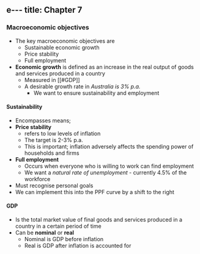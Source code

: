 e---
title: Chapter 7
---

### Macroeconomic objectives
- The key macroeconomic objectives are
	- Sustainable economic growth
	- Price stability
	- Full employment
- **Economic growth** is defined as an increase in the real output of goods and services produced in a country
	- Measured in [[#GDP]]
	- A desirable growth rate in *Australia is 3% p.a.*
		- We want to ensure sustainability and employment

#### Sustainability
- Encompasses means;
- **Price stability**
	- refers to low levels of inflation
	- The target is 2-3% p.a.
	- This is important; inflation adversely affects the spending power of households and firms
- **Full employment**
	- Occurs when everyone who is willing to work can find employment
	- We want a *natural rate of unemployment* - currently 4.5% of the workforce
- Must recognise personal goals
- We can implement this into the PPF curve by a shift to the right

#### GDP
- Is the total market value of final goods and services produced in a country in a certain period of time
- Can be **nominal** or **real**
	- Nominal is GDP before inflation
	- Real is GDP after inflation is accounted for



